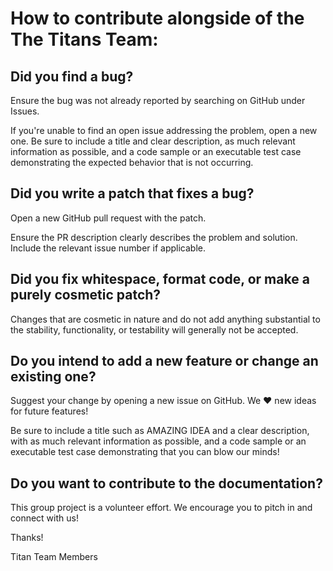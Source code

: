 # How to contribute alongside of the The Titans Team:
## Did you find a bug?
Ensure the bug was not already reported by searching on GitHub under Issues.

If you're unable to find an open issue addressing the problem, open a new one. Be sure to include a title and clear description, as much relevant information as possible, and a code sample or an executable test case demonstrating the expected behavior that is not occurring.

## Did you write a patch that fixes a bug?
Open a new GitHub pull request with the patch.

Ensure the PR description clearly describes the problem and solution. Include the relevant issue number if applicable.

## Did you fix whitespace, format code, or make a purely cosmetic patch?
Changes that are cosmetic in nature and do not add anything substantial to the stability, functionality, or testability will generally not be accepted.

## Do you intend to add a new feature or change an existing one?
Suggest your change by opening a new issue on GitHub. We ❤️ new ideas for future features!

Be sure to include a title such as AMAZING IDEA and a clear description, with as much relevant information as possible, and a code sample or an executable test case demonstrating that you can blow our minds!

## Do you want to contribute to the documentation?
This group project is a volunteer effort. We encourage you to pitch in and connect with us!

Thanks!

Titan Team Members
